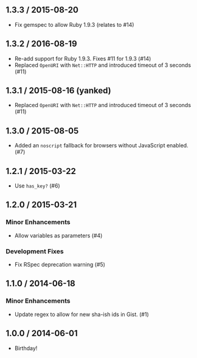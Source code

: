## 1.3.3 / 2015-08-20

  * Fix gemspec to allow Ruby 1.9.3 (relates to #14)

## 1.3.2 / 2016-08-19

  * Re-add support for Ruby 1.9.3. Fixes #11 for 1.9.3 (#14)
  * Replaced `OpenURI` with `Net::HTTP` and introduced timeout of 3 seconds (#11)

## 1.3.1 / 2015-08-16 (yanked)

  * Replaced `OpenURI` with `Net::HTTP` and introduced timeout of 3 seconds (#11)

## 1.3.0 / 2015-08-05

  * Added an `noscript` fallback for browsers without JavaScript enabled. (#7)

## 1.2.1 / 2015-03-22

  * Use `has_key?` (#6)

## 1.2.0 / 2015-03-21

### Minor Enhancements

  * Allow variables as parameters (#4)

### Development Fixes

  * Fix RSpec deprecation warning (#5)

## 1.1.0 / 2014-06-18

### Minor Enhancements

  * Update regex to allow for new sha-ish ids in Gist. (#1)

## 1.0.0 / 2014-06-01

  * Birthday!
